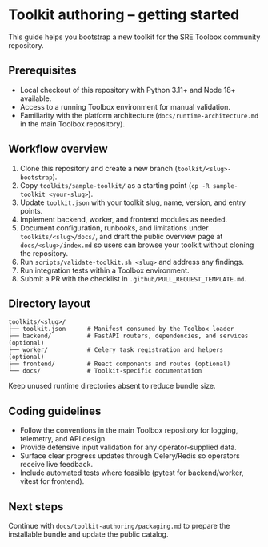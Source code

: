 # Toolkit authoring – getting started

This guide helps you bootstrap a new toolkit for the SRE Toolbox community repository.

## Prerequisites

- Local checkout of this repository with Python 3.11+ and Node 18+ available.
- Access to a running Toolbox environment for manual validation.
- Familiarity with the platform architecture (`docs/runtime-architecture.md` in the main Toolbox repository).

## Workflow overview

1. Clone this repository and create a new branch (`toolkit/<slug>-bootstrap`).
2. Copy `toolkits/sample-toolkit/` as a starting point (`cp -R sample-toolkit <your-slug>`).
3. Update `toolkit.json` with your toolkit slug, name, version, and entry points.
4. Implement backend, worker, and frontend modules as needed.
5. Document configuration, runbooks, and limitations under `toolkits/<slug>/docs/`, and draft the public overview page at `docs/<slug>/index.md` so users can browse your toolkit without cloning the repository.
6. Run `scripts/validate-toolkit.sh <slug>` and address any findings.
7. Run integration tests within a Toolbox environment.
8. Submit a PR with the checklist in `.github/PULL_REQUEST_TEMPLATE.md`.

## Directory layout

```
toolkits/<slug>/
├── toolkit.json      # Manifest consumed by the Toolbox loader
├── backend/          # FastAPI routers, dependencies, and services (optional)
├── worker/           # Celery task registration and helpers (optional)
├── frontend/         # React components and routes (optional)
└── docs/             # Toolkit-specific documentation
```

Keep unused runtime directories absent to reduce bundle size.

## Coding guidelines

- Follow the conventions in the main Toolbox repository for logging, telemetry, and API design.
- Provide defensive input validation for any operator-supplied data.
- Surface clear progress updates through Celery/Redis so operators receive live feedback.
- Include automated tests where feasible (pytest for backend/worker, vitest for frontend).

## Next steps

Continue with `docs/toolkit-authoring/packaging.md` to prepare the installable bundle and update the public catalog.
